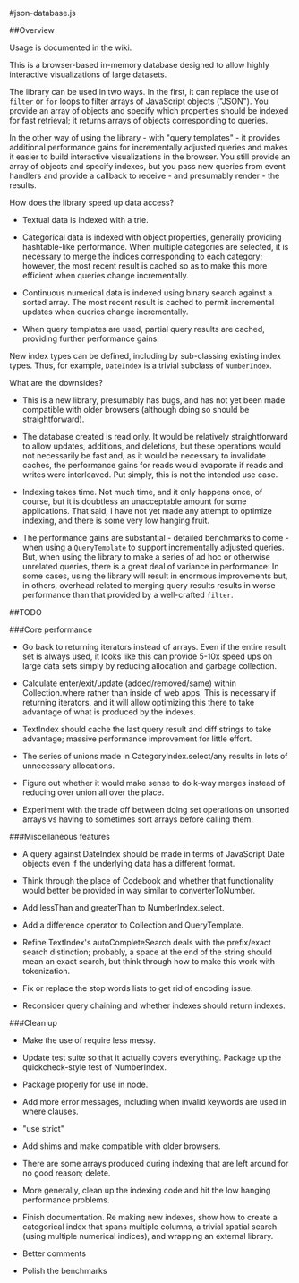 #json-database.js

##Overview

Usage is documented in the wiki.

This is a browser-based in-memory database designed to allow highly interactive visualizations of large datasets. 

The library can be used in two ways. In the first, it can replace the use of `filter` or `for` loops to filter arrays of JavaScript objects ("JSON").  You provide an array of objects and specify which properties should be indexed for fast retrieval; it returns arrays of objects corresponding to queries. 

In the other way of using the library - with "query templates" - it provides additional performance gains for incrementally adjusted queries and makes it easier to build interactive visualizations in the browser.  You still provide an array of objects and specify indexes, but you pass new queries from event handlers and provide a callback to receive - and presumably render - the results. 

How does the library speed up data access? 
 
* Textual data is indexed with a trie.

* Categorical data is indexed with object properties, generally providing hashtable-like performance. When multiple categories are selected, it is necessary to merge the indices corresponding to each category; however, the most recent result is cached so as to make this more efficient when queries change incrementally.

* Continuous numerical data is indexed using binary search against a sorted array. The most recent result is cached to permit incremental updates when queries change incrementally. 

* When query templates are used, partial query results are cached, providing further performance gains.

New index types can be defined, including by sub-classing existing index types. Thus, for example, `DateIndex` is a trivial subclass of `NumberIndex`.

What are the downsides?

* This is a new library, presumably has bugs, and has not yet been made compatible with older browsers (although doing so should be straightforward).

* The database created is read only. It would be relatively straightforward to allow updates, additions, and deletions, but these operations would not necessarily be fast and, as it would be necessary to invalidate caches, the performance gains for reads would evaporate if reads and writes were interleaved. Put simply, this is not the intended use case.

* Indexing takes time.  Not much time, and it only happens once, of course, but it is doubtless an unacceptable amount for some applications.  That said, I have not yet made any attempt to optimize  indexing, and there is some very low hanging fruit.

* The performance gains are substantial - detailed benchmarks to come - when using a `QueryTemplate` to support incrementally adjusted queries. But, when using the library to make a series of ad hoc or otherwise unrelated queries, there is a great deal of variance in performance: In some cases, using the library will result in enormous improvements but, in others, overhead related to merging query results results in worse performance than that provided by a well-crafted `filter`.

##TODO

###Core performance 

* Go back to returning iterators instead of arrays. Even if the entire result set is always used, it looks like this can provide 5-10x speed ups on large data sets simply by reducing allocation and garbage collection.

* Calculate enter/exit/update (added/removed/same) within Collection.where rather than inside of web apps. This is necessary if returning iterators, and it will allow optimizing this there to take advantage of what is produced by the indexes.

* TextIndex should cache the last query result and diff strings to take advantage; massive performance improvement for little effort.

* The series of unions made in CategoryIndex.select/any results in lots of unnecessary allocations.

* Figure out whether it would make sense to do k-way merges instead of reducing over union all over the place. 

* Experiment with the trade off between doing set operations on unsorted arrays vs having to sometimes sort arrays before calling them.

###Miscellaneous features

* A query against DateIndex should be made in terms of JavaScript Date objects even if the underlying data has a different format.

* Think through the place of Codebook and whether that functionality would better be provided in way similar to converterToNumber.

* Add lessThan and greaterThan to NumberIndex.select.

* Add a difference operator to Collection and QueryTemplate.

* Refine TextIndex's autoCompleteSearch deals with the prefix/exact search distinction; probably, a space at the end of the string should mean an exact search, but think through how to make this work with tokenization.

* Fix or replace the stop words lists to get rid of encoding issue.

* Reconsider query chaining and whether indexes should return indexes.

###Clean up

* Make the use of require less messy.

* Update test suite so that it actually covers everything.  Package up the quickcheck-style test of NumberIndex.

* Package properly for use in node.

* Add more error messages, including when invalid keywords are used in where clauses.

* "use strict"

* Add shims and make compatible with older browsers.

* There are some arrays produced during indexing that are left around for no good reason; delete.

* More generally, clean up the indexing code and hit the low hanging performance problems.

* Finish documentation. Re making new indexes, show how to create a categorical index that spans multiple columns, a trivial spatial search (using multiple numerical indices), and wrapping an external library.

* Better comments

* Polish the benchmarks
